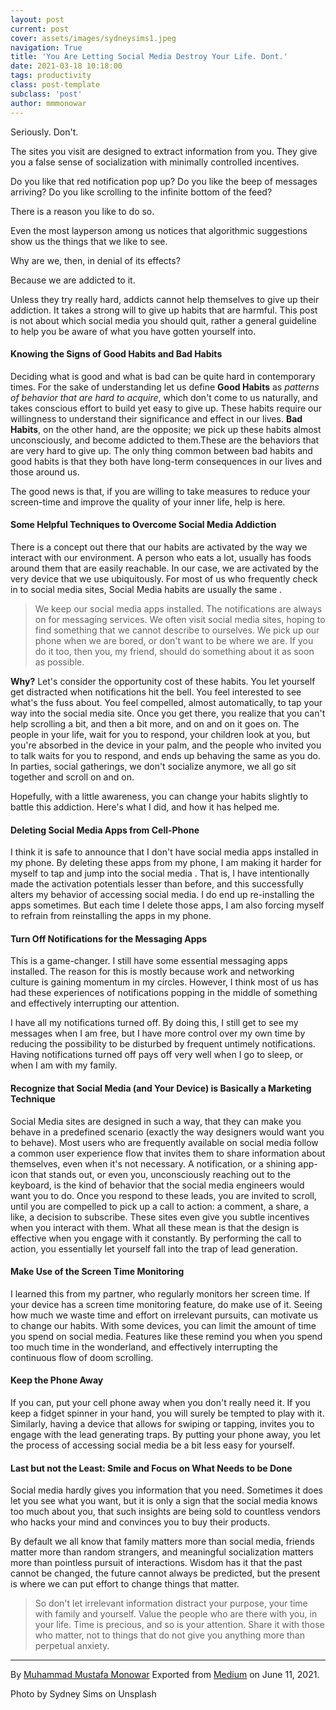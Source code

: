 ```yaml
---
layout: post
current: post
cover: assets/images/sydneysims1.jpeg
navigation: True
title: 'You Are Letting Social Media Destroy Your Life. Dont.'
date: 2021-03-18 10:18:00
tags: productivity
class: post-template
subclass: 'post'
author: mmmonowar
---
```


Seriously. Don't.

The sites you visit are designed to extract information from you. They
give you a false sense of socialization with minimally controlled
incentives.

Do you like that red notification pop up? Do you like the beep of
messages arriving? Do you like scrolling to the infinite bottom of the
feed?

There is a reason you like to do so.

Even the most layperson among us notices that algorithmic suggestions
show us the things that we like to see.

Why are we, then, in denial of its effects?

Because we are addicted to it.

Unless they try really hard, addicts cannot help themselves to give up
their addiction. It takes a strong will to give up habits that are
harmful. This post is not about which social media you should quit,
rather a general guideline to help you be aware of what you have gotten
yourself into.

#### Knowing the Signs of Good Habits and Bad Habits 

Deciding what is good and what is bad can be quite hard in contemporary
times. For the sake of understanding let us define **Good Habits** as
*patterns of behavior that are hard to acquire*, which don't come to us
naturally, and takes conscious effort to build yet easy to give up.
These habits require our willingness to understand their significance
and effect in our lives. **Bad Habits**, on the other hand, are the
opposite; we pick up these habits almost unconsciously, and become
addicted to them.These are the behaviors that are very hard to give up.
The only thing common between bad habits and good habits is that they
both have long-term consequences in our lives and those around us.

The good news is that, if you are willing to take measures to reduce
your screen-time and improve the quality of your inner life, help is
here.

#### Some Helpful Techniques to Overcome Social Media Addiction 

There is a concept out there that our habits are activated by the way we
interact with our environment. A person who eats a lot, usually has
foods around them that are easily reachable. In our case, we are
activated by the very device that we use ubiquitously. For most of us
who frequently check in to social media sites, Social Media habits are
usually the same .

> We keep our social media apps installed. The notifications are always
> on for messaging services. We often visit social media sites, hoping
> to find something that we cannot describe to ourselves. We pick up our
> phone when we are bored, or don't want to be where we are. If you do
> it too, then you, my friend, should do something about it as soon as
> possible.

**Why?** Let's consider the opportunity cost of these habits. You let
yourself get distracted when notifications hit the bell. You feel
interested to see what's the fuss about. You feel compelled, almost
automatically, to tap your way into the social media site. Once you get
there, you realize that you can't help scrolling a bit, and then a bit
more, and on and on it goes on. The people in your life, wait for you to
respond, your children look at you, but you're absorbed in the device in
your palm, and the people who invited you to talk waits for you to
respond, and ends up behaving the same as you do. In parties, social
gatherings, we don't socialize anymore, we all go sit together and
scroll on and on.

Hopefully, with a little awareness, you can change your habits slightly
to battle this addiction. Here's what I did, and how it has helped me.

#### Deleting Social Media Apps from Cell-Phone 

I think it is safe to announce that I don't have social media apps
installed in my phone. By deleting these apps from my phone, I am making
it harder for myself to tap and jump into the social media . That is, I
have intentionally made the activation potentials lesser than before,
and this successfully alters my behavior of accessing social media. I do
end up re-installing the apps sometimes. But each time I delete those
apps, I am also forcing myself to refrain from reinstalling the apps in
my phone.

#### Turn Off Notifications for the Messaging Apps 

This is a game-changer. I still have some essential messaging apps
installed. The reason for this is mostly because work and networking
culture is gaining momentum in my circles. However, I think most of us
has had these experiences of notifications popping in the middle of
something and effectively interrupting our attention.

I have all my notifications turned off. By doing this, I still get to
see my messages when I am free, but I have more control over my own time
by reducing the possibility to be disturbed by frequent untimely
notifications. Having notifications turned off pays off very well when I
go to sleep, or when I am with my family.

#### Recognize that Social Media (and Your Device) is Basically a Marketing Technique 

Social Media sites are designed in such a way, that they can make you
behave in a predefined scenario (exactly the way designers would want
you to behave). Most users who are frequently available on social media
follow a common user experience flow that invites them to share
information about themselves, even when it's not necessary. A
notification, or a shining app-icon that stands out, or even you,
unconsciously reaching out to the keyboard, is the kind of behavior that
the social media engineers would want you to do. Once you respond to
these leads, you are invited to scroll, until you are compelled to pick
up a call to action: a comment, a share, a like, a decision to
subscribe. These sites even give you subtle incentives when you interact
with them. What all these mean is that the design is effective when you
engage with it constantly. By performing the call to action, you
essentially let yourself fall into the trap of lead generation.

#### Make Use of the Screen Time Monitoring 

I learned this from my partner, who regularly monitors her screen time.
If your device has a screen time monitoring feature, do make use of it.
Seeing how much we waste time and effort on irrelevant pursuits, can
motivate us to change our habits. With some devices, you can limit the
amount of time you spend on social media. Features like these remind you
when you spend too much time in the wonderland, and effectively
interrupting the continuous flow of doom scrolling.

#### Keep the Phone Away 

If you can, put your cell phone away when you don't really need it. If
you keep a fidget spinner in your hand, you will surely be tempted to
play with it. Similarly, having a device that allows for swiping or
tapping, invites you to engage with the lead generating traps. By
putting your phone away, you let the process of accessing social media
be a bit less easy for yourself.

#### Last but not the Least: Smile and Focus on What Needs to be Done 

Social media hardly gives you information that you need. Sometimes it
does let you see what you want, but it is only a sign that the social
media knows too much about you, that such insights are being sold to
countless vendors who hacks your mind and convinces you to buy their
products.

By default we all know that family matters more than social media,
friends matter more than random strangers, and meaningful socialization
matters more than pointless pursuit of interactions. Wisdom has it that
the past cannot be changed, the future cannot always be predicted, but
the present is where we can put effort to change things that matter.

> So don't let irrelevant information distract your purpose, your time
> with family and yourself. Value the people who are there with you, in
> your life. Time is precious, and so is your attention. Share it with
> those who matter, not to things that do not give you anything more
> than perpetual anxiety.

---

By [Muhammad Mustafa Monowar](https://medium.com/@mmmonowar)
Exported from [Medium](https://medium.com) on June 11, 2021.

Photo by Sydney Sims on Unsplash
